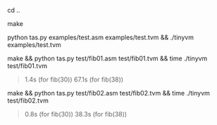 cd ..

make

python tas.py examples/test.asm examples/test.tvm && ./tinyvm examples/test.tvm

make && python tas.py test/fib01.asm test/fib01.tvm && time ./tinyvm test/fib01.tvm

> 1.4s (for fib(30))
> 67.1s (for fib(38))

make && python tas.py test/fib02.asm test/fib02.tvm && time ./tinyvm test/fib02.tvm

> 0.8s (for fib(30))
> 38.3s (for fib(38))